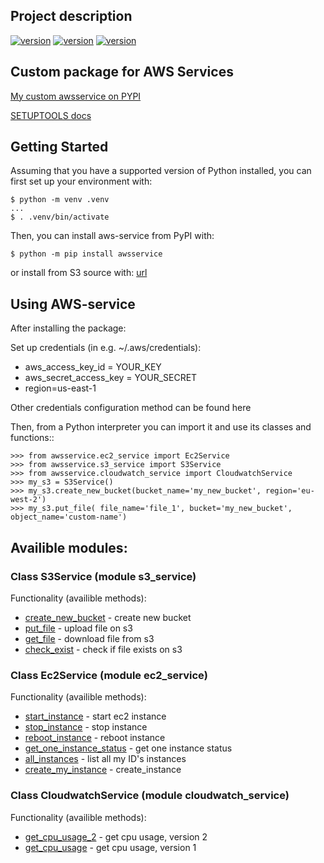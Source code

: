 ## Project description
[![version](https://img.shields.io/badge/python-3.10-green)](https://semver.org)
[![version](https://img.shields.io/badge/boto%5Bs3%5D-1.26.87-green)](https://semver.org)
[![version](https://img.shields.io/badge/unittest-latest-green)](https://semver.org)

## Custom package for AWS Services 
[My custom awsservice on PYPI](https://pypi.org/project/awsservice/)

[SETUPTOOLS docs](https://setuptools.pypa.io/en/latest/userguide/declarative_config.html)
## Getting Started
Assuming that you have a supported version of Python installed, you can first set up your environment with:

```shell
$ python -m venv .venv
...
$ . .venv/bin/activate
```

Then, you can install aws-service from PyPI with:
```shell
$ python -m pip install awsservice
```

or install from S3 source with:
[url](https://blog.knoldus.com/packaging-hosting-python-repo-to-s3/)


## Using AWS-service
After installing the package: 

Set up credentials (in e.g. ~/.aws/credentials):

- aws_access_key_id = YOUR_KEY
- aws_secret_access_key = YOUR_SECRET
- region=us-east-1

Other credentials configuration method can be found here

Then, from a Python interpreter you can import it and use its classes and functions::
```shell
>>> from awsservice.ec2_service import Ec2Service
>>> from awsservice.s3_service import S3Service
>>> from awsservice.cloudwatch_service import CloudwatchService
>>> my_s3 = S3Service()
>>> my_s3.create_new_bucket(bucket_name='my_new_bucket', region='eu-west-2')
>>> my_s3.put_file( file_name='file_1', bucket='my_new_bucket', object_name='custom-name')
```

## Availible modules:

### Class S3Service (module s3_service)
Functionality (availible methods): 
* [create_new_bucket]() - create new bucket 
* [put_file]() - upload file on s3 
* [get_file]() - download file from s3
* [check_exist]() - check if file exists on s3


### Class Ec2Service (module ec2_service)
Functionality (availible methods): 
* [start_instance]() - start ec2 instance
* [stop_instance]() - stop instance
* [reboot_instance]() - reboot instance
* [get_one_instance_status]() - get one instance status
* [all_instances]() - list all my ID's instances
* [create_my_instance]() - create_instance


### Class CloudwatchService (module cloudwatch_service)
Functionality (availible methods): 

* [get_cpu_usage_2]() - get cpu usage, version 2
* [get_cpu_usage]() - get cpu usage, version 1

